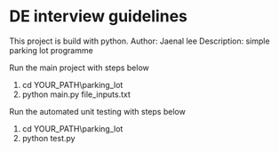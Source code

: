 # DE interview guidelines
This project is build with python.
Author: Jaenal lee
Description: simple parking lot programme


Run the main project with steps below
1. cd YOUR_PATH\parking_lot
2. python main.py file_inputs.txt

Run the automated unit testing with steps below
1. cd YOUR_PATH\parking_lot
2. python test.py
